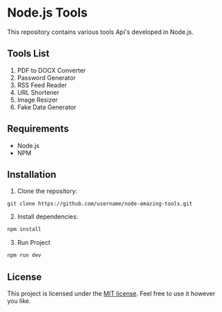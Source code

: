 # Node.js Tools

This repository contains various tools Api's developed in Node.js.

## Tools List

1. PDF to DOCX Converter
2. Password Generator
3. RSS Feed Reader
4. URL Shortener
5. Image Resizer
6. Fake Data Generator

## Requirements

- Node.js
- NPM

## Installation

1. Clone the repository:

`git clone https://github.com/username/node-amazing-tools.git`

2. Install dependencies:

```bash
npm install
```

3. Run Project

```bash
npm run dev
```

## License

This project is licensed under the [MIT license](https://opensource.org/licenses/MIT). Feel free to use it however you like.
